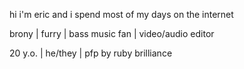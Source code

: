 hi i'm eric and i spend most of my days on the internet

brony | furry | bass music fan | video/audio editor

20 y.o. | he/they | pfp by ruby brilliance
